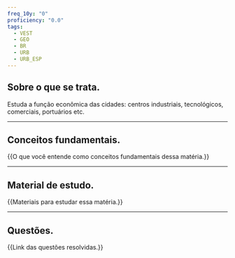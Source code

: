 ```yaml
---
freq_10y: "0"
proficiency: "0.0"
tags:
  - VEST
  - GEO
  - BR
  - URB
  - URB_ESP
---
```

## Sobre o que se trata.

Estuda a função econômica das cidades: centros industriais, tecnológicos, comerciais, portuários etc.

--- 
## Conceitos fundamentais.

{{O que você entende como conceitos fundamentais dessa matéria.}}

---
## Material de estudo.

{{Materiais para estudar essa matéria.}}

--- 
## Questões.

{{Link das questões resolvidas.}}